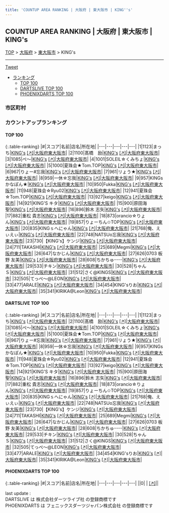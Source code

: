 ```yaml
---
title: 'COUNTUP AREA RANKING | 大阪府 | 東大阪市 | KING''s'
---
```

## COUNTUP AREA RANKING | 大阪府 | 東大阪市 | KING's

[TOP](/darts/rank/) > [大阪府](/darts/rank/大阪府/) > [東大阪市](/darts/rank/大阪府/東大阪市/) > KING's

___

<a href="https://twitter.com/share?ref_src=twsrc%5Etfw" data-text="COUNTUP AREA RANKING | 大阪府東大阪市KING's" class="twitter-share-button" data-hashtags="DARTSLIVE,PHOENIXDARTS,darts,ダーツ" data-show-count="false">Tweet</a>

* [ランキング](#カウントアップランキング)
    * [TOP 100](#top-100)
    * [DARTSLIVE TOP 100](#dartslive-top-100)
    * [PHOENIXDARTS TOP 100](#phoenixdarts-top-100)

### 市区町村

<ul>

</ul>

### カウントアップランキング

#### TOP 100



{:.table-ranking}
|#|スコア|名前|店名|所在地|
|---|---|---|---|---|
|1|1123|<span class="rank-name-dl">まっち</span>|<a href="/darts/rank/shops/c2203ad72cfd71e9a3f63593b5358cc4.html">KING's</a> <a href="https://search.dartslive.com/jp/shop/c2203ad72cfd71e9a3f63593b5358cc4">[↗]</a>|<a href="/darts/rank/大阪府/東大阪市">大阪府東大阪市</a>|
|2|1100|<span class="rank-name-dl">髙橋　励</span>|<a href="/darts/rank/shops/c2203ad72cfd71e9a3f63593b5358cc4.html">KING's</a> <a href="https://search.dartslive.com/jp/shop/c2203ad72cfd71e9a3f63593b5358cc4">[↗]</a>|<a href="/darts/rank/大阪府/東大阪市">大阪府東大阪市</a>|
|3|1085|<span class="rank-name-dl">ぺ～</span>|<a href="/darts/rank/shops/c2203ad72cfd71e9a3f63593b5358cc4.html">KING's</a> <a href="https://search.dartslive.com/jp/shop/c2203ad72cfd71e9a3f63593b5358cc4">[↗]</a>|<a href="/darts/rank/大阪府/東大阪市">大阪府東大阪市</a>|
|4|1001|<span class="rank-name-dl">SOLEIL☆くみちょ</span>|<a href="/darts/rank/shops/c2203ad72cfd71e9a3f63593b5358cc4.html">KING's</a> <a href="https://search.dartslive.com/jp/shop/c2203ad72cfd71e9a3f63593b5358cc4">[↗]</a>|<a href="/darts/rank/大阪府/東大阪市">大阪府東大阪市</a>|
|5|1000|<span class="rank-name-dl">夏珠会★Tom.TOP</span>|<a href="/darts/rank/shops/c2203ad72cfd71e9a3f63593b5358cc4.html">KING's</a> <a href="https://search.dartslive.com/jp/shop/c2203ad72cfd71e9a3f63593b5358cc4">[↗]</a>|<a href="/darts/rank/大阪府/東大阪市">大阪府東大阪市</a>|
|6|967|<span class="rank-name-dl">りょー#忘我</span>|<a href="/darts/rank/shops/c2203ad72cfd71e9a3f63593b5358cc4.html">KING's</a> <a href="https://search.dartslive.com/jp/shop/c2203ad72cfd71e9a3f63593b5358cc4">[↗]</a>|<a href="/darts/rank/大阪府/東大阪市">大阪府東大阪市</a>|
|7|961|<span class="rank-name-dl">リょう★</span>|<a href="/darts/rank/shops/c2203ad72cfd71e9a3f63593b5358cc4.html">KING's</a> <a href="https://search.dartslive.com/jp/shop/c2203ad72cfd71e9a3f63593b5358cc4">[↗]</a>|<a href="/darts/rank/大阪府/東大阪市">大阪府東大阪市</a>|
|8|959|<span class="rank-name-dl">一休☆忘我</span>|<a href="/darts/rank/shops/c2203ad72cfd71e9a3f63593b5358cc4.html">KING's</a> <a href="https://search.dartslive.com/jp/shop/c2203ad72cfd71e9a3f63593b5358cc4">[↗]</a>|<a href="/darts/rank/大阪府/東大阪市">大阪府東大阪市</a>|
|9|957|<span class="rank-name-dl">KINGs かなぽん★</span>|<a href="/darts/rank/shops/c2203ad72cfd71e9a3f63593b5358cc4.html">KING's</a> <a href="https://search.dartslive.com/jp/shop/c2203ad72cfd71e9a3f63593b5358cc4">[↗]</a>|<a href="/darts/rank/大阪府/東大阪市">大阪府東大阪市</a>|
|10|950|<span class="rank-name-dl">Fukka</span>|<a href="/darts/rank/shops/c2203ad72cfd71e9a3f63593b5358cc4.html">KING's</a> <a href="https://search.dartslive.com/jp/shop/c2203ad72cfd71e9a3f63593b5358cc4">[↗]</a>|<a href="/darts/rank/大阪府/東大阪市">大阪府東大阪市</a>|
|11|948|<span class="rank-name-dl">夏珠会☆Ryu02</span>|<a href="/darts/rank/shops/c2203ad72cfd71e9a3f63593b5358cc4.html">KING's</a> <a href="https://search.dartslive.com/jp/shop/c2203ad72cfd71e9a3f63593b5358cc4">[↗]</a>|<a href="/darts/rank/大阪府/東大阪市">大阪府東大阪市</a>|
|12|941|<span class="rank-name-dl">夏珠会☆Tom.TOP</span>|<a href="/darts/rank/shops/c2203ad72cfd71e9a3f63593b5358cc4.html">KING's</a> <a href="https://search.dartslive.com/jp/shop/c2203ad72cfd71e9a3f63593b5358cc4">[↗]</a>|<a href="/darts/rank/大阪府/東大阪市">大阪府東大阪市</a>|
|13|927|<span class="rank-name-dl">keigo</span>|<a href="/darts/rank/shops/c2203ad72cfd71e9a3f63593b5358cc4.html">KING's</a> <a href="https://search.dartslive.com/jp/shop/c2203ad72cfd71e9a3f63593b5358cc4">[↗]</a>|<a href="/darts/rank/大阪府/東大阪市">大阪府東大阪市</a>|
|14|921|<span class="rank-name-dl">KING&#x27;S キタ</span>|<a href="/darts/rank/shops/c2203ad72cfd71e9a3f63593b5358cc4.html">KING's</a> <a href="https://search.dartslive.com/jp/shop/c2203ad72cfd71e9a3f63593b5358cc4">[↗]</a>|<a href="/darts/rank/大阪府/東大阪市">大阪府東大阪市</a>|
|15|900|<span class="rank-name-dl">原田海聖</span>|<a href="/darts/rank/shops/c2203ad72cfd71e9a3f63593b5358cc4.html">KING's</a> <a href="https://search.dartslive.com/jp/shop/c2203ad72cfd71e9a3f63593b5358cc4">[↗]</a>|<a href="/darts/rank/大阪府/東大阪市">大阪府東大阪市</a>|
|16|896|<span class="rank-name-dl">鈴木 志矢</span>|<a href="/darts/rank/shops/c2203ad72cfd71e9a3f63593b5358cc4.html">KING's</a> <a href="https://search.dartslive.com/jp/shop/c2203ad72cfd71e9a3f63593b5358cc4">[↗]</a>|<a href="/darts/rank/大阪府/東大阪市">大阪府東大阪市</a>|
|17|882|<span class="rank-name-dl">重松 貴志</span>|<a href="/darts/rank/shops/c2203ad72cfd71e9a3f63593b5358cc4.html">KING's</a> <a href="https://search.dartslive.com/jp/shop/c2203ad72cfd71e9a3f63593b5358cc4">[↗]</a>|<a href="/darts/rank/大阪府/東大阪市">大阪府東大阪市</a>|
|18|873|<span class="rank-name-dl">orancio☆りょん</span>|<a href="/darts/rank/shops/c2203ad72cfd71e9a3f63593b5358cc4.html">KING's</a> <a href="https://search.dartslive.com/jp/shop/c2203ad72cfd71e9a3f63593b5358cc4">[↗]</a>|<a href="/darts/rank/大阪府/東大阪市">大阪府東大阪市</a>|
|19|857|<span class="rank-name-dl">りょーちん✩TOP</span>|<a href="/darts/rank/shops/c2203ad72cfd71e9a3f63593b5358cc4.html">KING's</a> <a href="https://search.dartslive.com/jp/shop/c2203ad72cfd71e9a3f63593b5358cc4">[↗]</a>|<a href="/darts/rank/大阪府/東大阪市">大阪府東大阪市</a>|
|20|835|<span class="rank-name-dl">KINGｓへにゃん</span>|<a href="/darts/rank/shops/c2203ad72cfd71e9a3f63593b5358cc4.html">KING's</a> <a href="https://search.dartslive.com/jp/shop/c2203ad72cfd71e9a3f63593b5358cc4">[↗]</a>|<a href="/darts/rank/大阪府/東大阪市">大阪府東大阪市</a>|
|21|768|<span class="rank-name-dl">俺、えぃえぃ</span>|<a href="/darts/rank/shops/c2203ad72cfd71e9a3f63593b5358cc4.html">KING's</a> <a href="https://search.dartslive.com/jp/shop/c2203ad72cfd71e9a3f63593b5358cc4">[↗]</a>|<a href="/darts/rank/大阪府/東大阪市">大阪府東大阪市</a>|
|22|748|<span class="rank-name-dl">NATSUo忘我</span>|<a href="/darts/rank/shops/c2203ad72cfd71e9a3f63593b5358cc4.html">KING's</a> <a href="https://search.dartslive.com/jp/shop/c2203ad72cfd71e9a3f63593b5358cc4">[↗]</a>|<a href="/darts/rank/大阪府/東大阪市">大阪府東大阪市</a>|
|23|730|<span class="rank-name-dl">【KING&#x27;s】ケンジ</span>|<a href="/darts/rank/shops/c2203ad72cfd71e9a3f63593b5358cc4.html">KING's</a> <a href="https://search.dartslive.com/jp/shop/c2203ad72cfd71e9a3f63593b5358cc4">[↗]</a>|<a href="/darts/rank/大阪府/東大阪市">大阪府東大阪市</a>|
|24|711|<span class="rank-name-dl">TAKASHI</span>|<a href="/darts/rank/shops/c2203ad72cfd71e9a3f63593b5358cc4.html">KING's</a> <a href="https://search.dartslive.com/jp/shop/c2203ad72cfd71e9a3f63593b5358cc4">[↗]</a>|<a href="/darts/rank/大阪府/東大阪市">大阪府東大阪市</a>|
|25|689|<span class="rank-name-dl">Megmi</span>|<a href="/darts/rank/shops/c2203ad72cfd71e9a3f63593b5358cc4.html">KING's</a> <a href="https://search.dartslive.com/jp/shop/c2203ad72cfd71e9a3f63593b5358cc4">[↗]</a>|<a href="/darts/rank/大阪府/東大阪市">大阪府東大阪市</a>|
|26|647|<span class="rank-name-dl">なかじん</span>|<a href="/darts/rank/shops/c2203ad72cfd71e9a3f63593b5358cc4.html">KING's</a> <a href="https://search.dartslive.com/jp/shop/c2203ad72cfd71e9a3f63593b5358cc4">[↗]</a>|<a href="/darts/rank/大阪府/東大阪市">大阪府東大阪市</a>|
|27|626|<span class="rank-name-dl">0703 板野 友美</span>|<a href="/darts/rank/shops/c2203ad72cfd71e9a3f63593b5358cc4.html">KING's</a> <a href="https://search.dartslive.com/jp/shop/c2203ad72cfd71e9a3f63593b5358cc4">[↗]</a>|<a href="/darts/rank/大阪府/東大阪市">大阪府東大阪市</a>|
|28|608|<span class="rank-name-dl">ちかちゅ----</span>|<a href="/darts/rank/shops/c2203ad72cfd71e9a3f63593b5358cc4.html">KING's</a> <a href="https://search.dartslive.com/jp/shop/c2203ad72cfd71e9a3f63593b5358cc4">[↗]</a>|<a href="/darts/rank/大阪府/東大阪市">大阪府東大阪市</a>|
|29|533|<span class="rank-name-dl">チキン</span>|<a href="/darts/rank/shops/c2203ad72cfd71e9a3f63593b5358cc4.html">KING's</a> <a href="https://search.dartslive.com/jp/shop/c2203ad72cfd71e9a3f63593b5358cc4">[↗]</a>|<a href="/darts/rank/大阪府/東大阪市">大阪府東大阪市</a>|
|30|528|<span class="rank-name-dl">ちゃんＳ</span>|<a href="/darts/rank/shops/c2203ad72cfd71e9a3f63593b5358cc4.html">KING's</a> <a href="https://search.dartslive.com/jp/shop/c2203ad72cfd71e9a3f63593b5358cc4">[↗]</a>|<a href="/darts/rank/大阪府/東大阪市">大阪府東大阪市</a>|
|31|512|<span class="rank-name-dl">さく@KINGS</span>|<a href="/darts/rank/shops/c2203ad72cfd71e9a3f63593b5358cc4.html">KING's</a> <a href="https://search.dartslive.com/jp/shop/c2203ad72cfd71e9a3f63593b5358cc4">[↗]</a>|<a href="/darts/rank/大阪府/東大阪市">大阪府東大阪市</a>|
|32|505|<span class="rank-name-dl">てっぺ〜@LEON</span>|<a href="/darts/rank/shops/c2203ad72cfd71e9a3f63593b5358cc4.html">KING's</a> <a href="https://search.dartslive.com/jp/shop/c2203ad72cfd71e9a3f63593b5358cc4">[↗]</a>|<a href="/darts/rank/大阪府/東大阪市">大阪府東大阪市</a>|
|33|477|<span class="rank-name-dl">ARALE</span>|<a href="/darts/rank/shops/c2203ad72cfd71e9a3f63593b5358cc4.html">KING's</a> <a href="https://search.dartslive.com/jp/shop/c2203ad72cfd71e9a3f63593b5358cc4">[↗]</a>|<a href="/darts/rank/大阪府/東大阪市">大阪府東大阪市</a>|
|34|454|<span class="rank-name-dl">KING&#x27;sりお</span>|<a href="/darts/rank/shops/c2203ad72cfd71e9a3f63593b5358cc4.html">KING's</a> <a href="https://search.dartslive.com/jp/shop/c2203ad72cfd71e9a3f63593b5358cc4">[↗]</a>|<a href="/darts/rank/大阪府/東大阪市">大阪府東大阪市</a>|
|35|341|<span class="rank-name-dl">KIRIKA@Leon</span>|<a href="/darts/rank/shops/c2203ad72cfd71e9a3f63593b5358cc4.html">KING's</a> <a href="https://search.dartslive.com/jp/shop/c2203ad72cfd71e9a3f63593b5358cc4">[↗]</a>|<a href="/darts/rank/大阪府/東大阪市">大阪府東大阪市</a>|


#### DARTSLIVE TOP 100



{:.table-ranking}
|#|スコア|名前|店名|所在地|
|---|---|---|---|---|
|1|1123|<span class="rank-name-dl">まっち</span>|<a href="/darts/rank/shops/c2203ad72cfd71e9a3f63593b5358cc4.html">KING's</a> <a href="https://search.dartslive.com/jp/shop/c2203ad72cfd71e9a3f63593b5358cc4">[↗]</a>|<a href="/darts/rank/大阪府/東大阪市">大阪府東大阪市</a>|
|2|1100|<span class="rank-name-dl">髙橋　励</span>|<a href="/darts/rank/shops/c2203ad72cfd71e9a3f63593b5358cc4.html">KING's</a> <a href="https://search.dartslive.com/jp/shop/c2203ad72cfd71e9a3f63593b5358cc4">[↗]</a>|<a href="/darts/rank/大阪府/東大阪市">大阪府東大阪市</a>|
|3|1085|<span class="rank-name-dl">ぺ～</span>|<a href="/darts/rank/shops/c2203ad72cfd71e9a3f63593b5358cc4.html">KING's</a> <a href="https://search.dartslive.com/jp/shop/c2203ad72cfd71e9a3f63593b5358cc4">[↗]</a>|<a href="/darts/rank/大阪府/東大阪市">大阪府東大阪市</a>|
|4|1001|<span class="rank-name-dl">SOLEIL☆くみちょ</span>|<a href="/darts/rank/shops/c2203ad72cfd71e9a3f63593b5358cc4.html">KING's</a> <a href="https://search.dartslive.com/jp/shop/c2203ad72cfd71e9a3f63593b5358cc4">[↗]</a>|<a href="/darts/rank/大阪府/東大阪市">大阪府東大阪市</a>|
|5|1000|<span class="rank-name-dl">夏珠会★Tom.TOP</span>|<a href="/darts/rank/shops/c2203ad72cfd71e9a3f63593b5358cc4.html">KING's</a> <a href="https://search.dartslive.com/jp/shop/c2203ad72cfd71e9a3f63593b5358cc4">[↗]</a>|<a href="/darts/rank/大阪府/東大阪市">大阪府東大阪市</a>|
|6|967|<span class="rank-name-dl">りょー#忘我</span>|<a href="/darts/rank/shops/c2203ad72cfd71e9a3f63593b5358cc4.html">KING's</a> <a href="https://search.dartslive.com/jp/shop/c2203ad72cfd71e9a3f63593b5358cc4">[↗]</a>|<a href="/darts/rank/大阪府/東大阪市">大阪府東大阪市</a>|
|7|961|<span class="rank-name-dl">リょう★</span>|<a href="/darts/rank/shops/c2203ad72cfd71e9a3f63593b5358cc4.html">KING's</a> <a href="https://search.dartslive.com/jp/shop/c2203ad72cfd71e9a3f63593b5358cc4">[↗]</a>|<a href="/darts/rank/大阪府/東大阪市">大阪府東大阪市</a>|
|8|959|<span class="rank-name-dl">一休☆忘我</span>|<a href="/darts/rank/shops/c2203ad72cfd71e9a3f63593b5358cc4.html">KING's</a> <a href="https://search.dartslive.com/jp/shop/c2203ad72cfd71e9a3f63593b5358cc4">[↗]</a>|<a href="/darts/rank/大阪府/東大阪市">大阪府東大阪市</a>|
|9|957|<span class="rank-name-dl">KINGs かなぽん★</span>|<a href="/darts/rank/shops/c2203ad72cfd71e9a3f63593b5358cc4.html">KING's</a> <a href="https://search.dartslive.com/jp/shop/c2203ad72cfd71e9a3f63593b5358cc4">[↗]</a>|<a href="/darts/rank/大阪府/東大阪市">大阪府東大阪市</a>|
|10|950|<span class="rank-name-dl">Fukka</span>|<a href="/darts/rank/shops/c2203ad72cfd71e9a3f63593b5358cc4.html">KING's</a> <a href="https://search.dartslive.com/jp/shop/c2203ad72cfd71e9a3f63593b5358cc4">[↗]</a>|<a href="/darts/rank/大阪府/東大阪市">大阪府東大阪市</a>|
|11|948|<span class="rank-name-dl">夏珠会☆Ryu02</span>|<a href="/darts/rank/shops/c2203ad72cfd71e9a3f63593b5358cc4.html">KING's</a> <a href="https://search.dartslive.com/jp/shop/c2203ad72cfd71e9a3f63593b5358cc4">[↗]</a>|<a href="/darts/rank/大阪府/東大阪市">大阪府東大阪市</a>|
|12|941|<span class="rank-name-dl">夏珠会☆Tom.TOP</span>|<a href="/darts/rank/shops/c2203ad72cfd71e9a3f63593b5358cc4.html">KING's</a> <a href="https://search.dartslive.com/jp/shop/c2203ad72cfd71e9a3f63593b5358cc4">[↗]</a>|<a href="/darts/rank/大阪府/東大阪市">大阪府東大阪市</a>|
|13|927|<span class="rank-name-dl">keigo</span>|<a href="/darts/rank/shops/c2203ad72cfd71e9a3f63593b5358cc4.html">KING's</a> <a href="https://search.dartslive.com/jp/shop/c2203ad72cfd71e9a3f63593b5358cc4">[↗]</a>|<a href="/darts/rank/大阪府/東大阪市">大阪府東大阪市</a>|
|14|921|<span class="rank-name-dl">KING&#x27;S キタ</span>|<a href="/darts/rank/shops/c2203ad72cfd71e9a3f63593b5358cc4.html">KING's</a> <a href="https://search.dartslive.com/jp/shop/c2203ad72cfd71e9a3f63593b5358cc4">[↗]</a>|<a href="/darts/rank/大阪府/東大阪市">大阪府東大阪市</a>|
|15|900|<span class="rank-name-dl">原田海聖</span>|<a href="/darts/rank/shops/c2203ad72cfd71e9a3f63593b5358cc4.html">KING's</a> <a href="https://search.dartslive.com/jp/shop/c2203ad72cfd71e9a3f63593b5358cc4">[↗]</a>|<a href="/darts/rank/大阪府/東大阪市">大阪府東大阪市</a>|
|16|896|<span class="rank-name-dl">鈴木 志矢</span>|<a href="/darts/rank/shops/c2203ad72cfd71e9a3f63593b5358cc4.html">KING's</a> <a href="https://search.dartslive.com/jp/shop/c2203ad72cfd71e9a3f63593b5358cc4">[↗]</a>|<a href="/darts/rank/大阪府/東大阪市">大阪府東大阪市</a>|
|17|882|<span class="rank-name-dl">重松 貴志</span>|<a href="/darts/rank/shops/c2203ad72cfd71e9a3f63593b5358cc4.html">KING's</a> <a href="https://search.dartslive.com/jp/shop/c2203ad72cfd71e9a3f63593b5358cc4">[↗]</a>|<a href="/darts/rank/大阪府/東大阪市">大阪府東大阪市</a>|
|18|873|<span class="rank-name-dl">orancio☆りょん</span>|<a href="/darts/rank/shops/c2203ad72cfd71e9a3f63593b5358cc4.html">KING's</a> <a href="https://search.dartslive.com/jp/shop/c2203ad72cfd71e9a3f63593b5358cc4">[↗]</a>|<a href="/darts/rank/大阪府/東大阪市">大阪府東大阪市</a>|
|19|857|<span class="rank-name-dl">りょーちん✩TOP</span>|<a href="/darts/rank/shops/c2203ad72cfd71e9a3f63593b5358cc4.html">KING's</a> <a href="https://search.dartslive.com/jp/shop/c2203ad72cfd71e9a3f63593b5358cc4">[↗]</a>|<a href="/darts/rank/大阪府/東大阪市">大阪府東大阪市</a>|
|20|835|<span class="rank-name-dl">KINGｓへにゃん</span>|<a href="/darts/rank/shops/c2203ad72cfd71e9a3f63593b5358cc4.html">KING's</a> <a href="https://search.dartslive.com/jp/shop/c2203ad72cfd71e9a3f63593b5358cc4">[↗]</a>|<a href="/darts/rank/大阪府/東大阪市">大阪府東大阪市</a>|
|21|768|<span class="rank-name-dl">俺、えぃえぃ</span>|<a href="/darts/rank/shops/c2203ad72cfd71e9a3f63593b5358cc4.html">KING's</a> <a href="https://search.dartslive.com/jp/shop/c2203ad72cfd71e9a3f63593b5358cc4">[↗]</a>|<a href="/darts/rank/大阪府/東大阪市">大阪府東大阪市</a>|
|22|748|<span class="rank-name-dl">NATSUo忘我</span>|<a href="/darts/rank/shops/c2203ad72cfd71e9a3f63593b5358cc4.html">KING's</a> <a href="https://search.dartslive.com/jp/shop/c2203ad72cfd71e9a3f63593b5358cc4">[↗]</a>|<a href="/darts/rank/大阪府/東大阪市">大阪府東大阪市</a>|
|23|730|<span class="rank-name-dl">【KING&#x27;s】ケンジ</span>|<a href="/darts/rank/shops/c2203ad72cfd71e9a3f63593b5358cc4.html">KING's</a> <a href="https://search.dartslive.com/jp/shop/c2203ad72cfd71e9a3f63593b5358cc4">[↗]</a>|<a href="/darts/rank/大阪府/東大阪市">大阪府東大阪市</a>|
|24|711|<span class="rank-name-dl">TAKASHI</span>|<a href="/darts/rank/shops/c2203ad72cfd71e9a3f63593b5358cc4.html">KING's</a> <a href="https://search.dartslive.com/jp/shop/c2203ad72cfd71e9a3f63593b5358cc4">[↗]</a>|<a href="/darts/rank/大阪府/東大阪市">大阪府東大阪市</a>|
|25|689|<span class="rank-name-dl">Megmi</span>|<a href="/darts/rank/shops/c2203ad72cfd71e9a3f63593b5358cc4.html">KING's</a> <a href="https://search.dartslive.com/jp/shop/c2203ad72cfd71e9a3f63593b5358cc4">[↗]</a>|<a href="/darts/rank/大阪府/東大阪市">大阪府東大阪市</a>|
|26|647|<span class="rank-name-dl">なかじん</span>|<a href="/darts/rank/shops/c2203ad72cfd71e9a3f63593b5358cc4.html">KING's</a> <a href="https://search.dartslive.com/jp/shop/c2203ad72cfd71e9a3f63593b5358cc4">[↗]</a>|<a href="/darts/rank/大阪府/東大阪市">大阪府東大阪市</a>|
|27|626|<span class="rank-name-dl">0703 板野 友美</span>|<a href="/darts/rank/shops/c2203ad72cfd71e9a3f63593b5358cc4.html">KING's</a> <a href="https://search.dartslive.com/jp/shop/c2203ad72cfd71e9a3f63593b5358cc4">[↗]</a>|<a href="/darts/rank/大阪府/東大阪市">大阪府東大阪市</a>|
|28|608|<span class="rank-name-dl">ちかちゅ----</span>|<a href="/darts/rank/shops/c2203ad72cfd71e9a3f63593b5358cc4.html">KING's</a> <a href="https://search.dartslive.com/jp/shop/c2203ad72cfd71e9a3f63593b5358cc4">[↗]</a>|<a href="/darts/rank/大阪府/東大阪市">大阪府東大阪市</a>|
|29|533|<span class="rank-name-dl">チキン</span>|<a href="/darts/rank/shops/c2203ad72cfd71e9a3f63593b5358cc4.html">KING's</a> <a href="https://search.dartslive.com/jp/shop/c2203ad72cfd71e9a3f63593b5358cc4">[↗]</a>|<a href="/darts/rank/大阪府/東大阪市">大阪府東大阪市</a>|
|30|528|<span class="rank-name-dl">ちゃんＳ</span>|<a href="/darts/rank/shops/c2203ad72cfd71e9a3f63593b5358cc4.html">KING's</a> <a href="https://search.dartslive.com/jp/shop/c2203ad72cfd71e9a3f63593b5358cc4">[↗]</a>|<a href="/darts/rank/大阪府/東大阪市">大阪府東大阪市</a>|
|31|512|<span class="rank-name-dl">さく@KINGS</span>|<a href="/darts/rank/shops/c2203ad72cfd71e9a3f63593b5358cc4.html">KING's</a> <a href="https://search.dartslive.com/jp/shop/c2203ad72cfd71e9a3f63593b5358cc4">[↗]</a>|<a href="/darts/rank/大阪府/東大阪市">大阪府東大阪市</a>|
|32|505|<span class="rank-name-dl">てっぺ〜@LEON</span>|<a href="/darts/rank/shops/c2203ad72cfd71e9a3f63593b5358cc4.html">KING's</a> <a href="https://search.dartslive.com/jp/shop/c2203ad72cfd71e9a3f63593b5358cc4">[↗]</a>|<a href="/darts/rank/大阪府/東大阪市">大阪府東大阪市</a>|
|33|477|<span class="rank-name-dl">ARALE</span>|<a href="/darts/rank/shops/c2203ad72cfd71e9a3f63593b5358cc4.html">KING's</a> <a href="https://search.dartslive.com/jp/shop/c2203ad72cfd71e9a3f63593b5358cc4">[↗]</a>|<a href="/darts/rank/大阪府/東大阪市">大阪府東大阪市</a>|
|34|454|<span class="rank-name-dl">KING&#x27;sりお</span>|<a href="/darts/rank/shops/c2203ad72cfd71e9a3f63593b5358cc4.html">KING's</a> <a href="https://search.dartslive.com/jp/shop/c2203ad72cfd71e9a3f63593b5358cc4">[↗]</a>|<a href="/darts/rank/大阪府/東大阪市">大阪府東大阪市</a>|
|35|341|<span class="rank-name-dl">KIRIKA@Leon</span>|<a href="/darts/rank/shops/c2203ad72cfd71e9a3f63593b5358cc4.html">KING's</a> <a href="https://search.dartslive.com/jp/shop/c2203ad72cfd71e9a3f63593b5358cc4">[↗]</a>|<a href="/darts/rank/大阪府/東大阪市">大阪府東大阪市</a>|


#### PHOENIXDARTS TOP 100



{:.table-ranking}
|#|スコア|名前|店名|所在地|
|---|---|---|---|---|
||0|<span class="rank-name-dl"> </span>|<a href="/darts/rank/shops/.html"></a> <a href="">[↗]</a>|<a href="/darts/rank//"></a>|


<div class="footer border-top border-gray-light mt-5 pt-3 text-right text-gray">
    last update : <span style="font-weight: italic" id="foot_last_modified"></span><br />
    DARTSLIVE は 株式会社ダーツライブ社 の登録商標です<br />
    PHOENIXDARTS は フェニックスダーツジャパン株式会社 の登録商標です<br />
</div>

<script src="https://cdnjs.cloudflare.com/ajax/libs/jquery.tablesorter/2.31.3/js/jquery.tablesorter.min.js" integrity="sha512-qzgd5cYSZcosqpzpn7zF2ZId8f/8CHmFKZ8j7mU4OUXTNRd5g+ZHBPsgKEwoqxCtdQvExE5LprwwPAgoicguNg==" crossorigin="anonymous" referrerpolicy="no-referrer"></script>
<link rel="stylesheet" href="https://cdnjs.cloudflare.com/ajax/libs/jquery.tablesorter/2.31.3/css/theme.default.min.css" integrity="sha512-wghhOJkjQX0Lh3NSWvNKeZ0ZpNn+SPVXX1Qyc9OCaogADktxrBiBdKGDoqVUOyhStvMBmJQ8ZdMHiR3wuEq8+w==" crossorigin="anonymous" referrerpolicy="no-referrer" />
<script>
$(function() {
    $(".table-ranking").tablesorter({sortList:[[0, 0]]});
    $("#foot_last_modified").text(formatDate(new Date(document.lastModified), 'yyyy-MM-dd HH:mm:ss'));
});
</script>

<script async src="https://platform.twitter.com/widgets.js" charset="utf-8"></script>